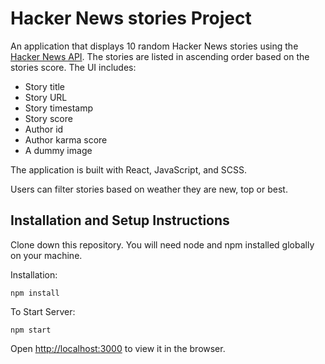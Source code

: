 # Hacker News stories Project

An application that displays 10 random Hacker News stories using the [Hacker News API](https://github.com/HackerNews/API).
The stories are listed in ascending order based on the stories score.
The UI includes:

- Story title
- Story URL
- Story timestamp
- Story score
- Author id
- Author karma score
- A dummy image

The application is built with React, JavaScript, and SCSS.

Users can filter stories based on weather they are new, top or best.

## Installation and Setup Instructions

Clone down this repository. You will need node and npm installed globally on your machine.

Installation:

`npm install`

To Start Server:

`npm start`

Open [http://localhost:3000](http://localhost:3000) to view it in the browser.
